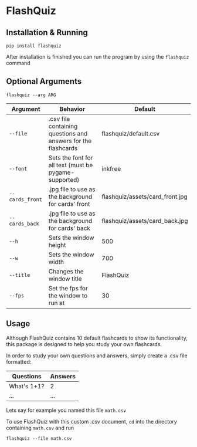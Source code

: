 # FlashQuiz
## Installation & Running

`pip install flashquiz`

After installation is finished you can run the program by using the `flashquiz` command

## Optional Arguments

`flashquiz --arg ARG`

| Argument        | Behavior                                                      | Default                         |
|-----------------|---------------------------------------------------------------|---------------------------------|
| `--file`        | .csv file containing questions and answers for the flashcards | flashquiz/default.csv           |
| `--font`        | Sets the font for all text (must be pygame-supported)         | inkfree                         |
| `--cards_front` | .jpg file to use as the background for cards' front           | flashquiz/assets/card_front.jpg |
| `--cards_back`  | .jpg file to use as the background for cards' back            | flashquiz/assets/card_back.jpg  |
| `--h`           | Sets the window height                                        | 500                             |
| `--w`           | Sets the window width                                         | 700                             |
| `--title`       | Changes the window title                                      | FlashQuiz                       |
| `--fps`         | Set the fps for the window to run at                          | 30                              |


## Usage

Although FlashQuiz contains 10 default flashcards to show its functionality, this package is designed to help you study your own flashcards.

In order to study your own questions and answers, simply create a .csv file formatted:

| Questions   | Answers |
|-------------|---------|
| What's 1+1? | 2       |
| ...         | ...     |

Lets say for example you named this file `math.csv`

To use FlashQuiz with this custom .csv document, `cd` into the directory containing `math.csv` and run

`flashquiz --file math.csv`